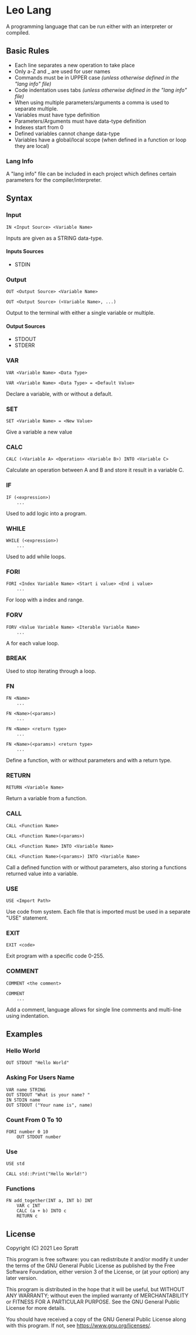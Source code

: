 # Leo Lang
A programming language that can be run either with an interpreter or compiled.

## Basic Rules
- Each line separates a new operation to take place
- Only a-Z and \_ are used for user names
- Commands must be in UPPER case _(unless otherwise defined in the "lang info" file)_
- Code indentation uses tabs _(unless otherwise defined in the "lang info" file)_
- When using multiple parameters/arguments a comma is used to separate multiple.
- Variables must have type definition
- Parameters/Arguments must have data-type definition
- Indexes start from 0
- Defined variables cannot change data-type
- Variables have a global/local scope (when defined in a function or loop they are local)

### Lang Info
A "lang info" file can be included in each project which defines certain parameters for the compiler/interpreter.

## Syntax

### Input
`IN <Input Source> <Variable Name>`

Inputs are given as a STRING data-type.

#### Inputs Sources
- STDIN

### Output
`OUT <Output Source> <Variable Name>`

`OUT <Output Source> (<Variable Name>, ...)`

Output to the terminal with either a single variable or multiple.

#### Output Sources
- STDOUT
- STDERR

### VAR
`VAR <Variable Name> <Data Type>`

`VAR <Variable Name> <Data Type> = <Default Value>`

Declare a variable, with or without a default.

### SET
`SET <Variable Name> = <New Value>`

Give a variable a new value

### CALC
`CALC (<Variable A> <Operation> <Variable B>) INTO <Variable C>`

Calculate an operation between A and B and store it result in a variable C.

### IF
```
IF (<expression>)
    ...
```

Used to add logic into a program.

### WHILE
```
WHILE (<expression>)
    ...
```

Used to add while loops.

### FORI
```
FORI <Index Variable Name> <Start i value> <End i value>
    ...
```

For loop with a index and range.

### FORV
```
FORV <Value Variable Name> <Iterable Variable Name>
    ...
```

A for each value loop.

### BREAK
Used to stop iterating through a loop.

### FN
```
FN <Name>
    ...
```

```
FN <Name>(<params>)
    ...
```

```
FN <Name> <return type>
    ...
```

```
FN <Name>(<params>) <return type>
    ...
```

Define a function, with or without parameters and with a return type.

### RETURN
`RETURN <Variable Name>`

Return a variable from a function.

### CALL

`CALL <Function Name>`

`CALL <Function Name>(<params>)`

`CALL <Function Name> INTO <Variable Name>`

`CALL <Function Name>(<params>) INTO <Variable Name>`

Call a defined function with or without parameters, also storing a functions returned value into a variable.

### USE
`USE <Import Path>`

Use code from system. Each file that is imported must be used in a separate "USE" statement.

### EXIT
`EXIT <code>`

Exit program with a specific code 0-255.

### COMMENT
`COMMENT <the comment>`

```
COMMENT
    ...
```

Add a comment, language allows for single line comments and multi-line using indentation.

## Examples

### Hello World
`OUT STDOUT "Hello World"`

### Asking For Users Name
```
VAR name STRING
OUT STDOUT "What is your name? "
IN STDIN name
OUT STDOUT ("Your name is", name)
```

### Count From 0 To 10
```
FORI number 0 10
    OUT STDOUT number
```

### Use
```
USE std

CALL std::Print("Hello World!")
```

### Functions
```
FN add_together(INT a, INT b) INT
    VAR c INT
    CALC (a + b) INTO c
    RETURN c
```

## License
Copyright (C) 2021 Leo Spratt

This program is free software: you can redistribute it and/or modify
it under the terms of the GNU General Public License as published by
the Free Software Foundation, either version 3 of the License, or
(at your option) any later version.

This program is distributed in the hope that it will be useful,
but WITHOUT ANY WARRANTY; without even the implied warranty of
MERCHANTABILITY or FITNESS FOR A PARTICULAR PURPOSE.  See the
GNU General Public License for more details.

You should have received a copy of the GNU General Public License
along with this program.  If not, see <https://www.gnu.org/licenses/>.
